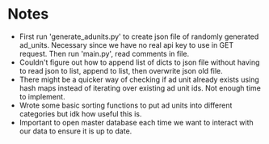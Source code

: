 # Notes
- First run 'generate_adunits.py' to create json file of randomly generated ad_units. Necessary since we have no real api key to use in GET request. Then run 'main.py', read comments in file.
- Couldn't figure out how to append list of dicts to json file without having to read json to list, append to list, then overwrite json old file.
- There might be a quicker way of checking if ad unit already exists using hash maps instead of iterating over existing ad unit ids. Not enough time to implement.
- Wrote some basic sorting functions to put ad units into different categories but idk how useful this is.
- Important to open master database each time we want to interact with our data to ensure it is up to date.
